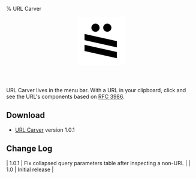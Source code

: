 % URL Carver

<header>
<img src="url-carver-icon.png" width="128"/>
</header>

URL Carver lives in the menu bar. With a URL in your clipboard, click and see the URL's components based on [RFC 3986](https://www.ietf.org/rfc/rfc3986.txt).

## Download
* [URL Carver](URL-Carver.zip) version 1.0.1

## Change Log

| 1.0.1 | Fix collapsed query parameters table after inspecting a non-URL |
| 1.0   | Initial release                                                 |
